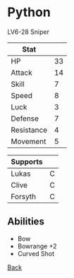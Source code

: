 # Python

LV6-28 Sniper

| Stat       | <!-- --> |
| ---------- | -------- |
| HP         | 33       |
| Attack     | 14       |
| Skill      | 7        |
| Speed      | 8        |
| Luck       | 3        |
| Defense    | 7        |
| Resistance | 4        |
| Movement   | 5        |

| Supports | <!-- --> |
| -------- | -------- |
| Lukas    | C        |
| Clive    | C        |
| Forsyth  | C        |

## Abilities

- Bow
- Bowrange +2
- Curved Shot

[Back](../README.md)
